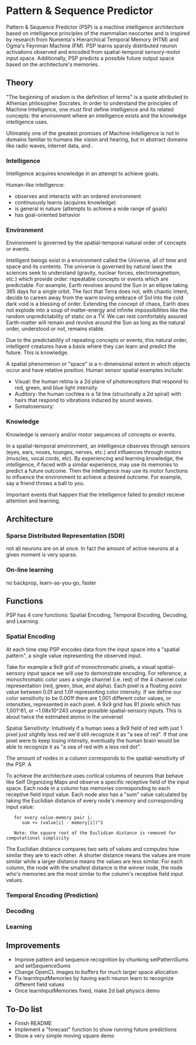 # Pattern & Sequence Predictor

Pattern & Sequence Predictor (PSP) is a machine intelligence architecture based on intelligence principles of the mammalian neocortex and is inspired by research from Numenta's Hierarchical Temporal Memory (HTM) and Ogma's Feynman Machine (FM).  PSP learns sparsly distributed neuron activations observed and encoded from spatial-temporal sensory-motor input space.  Additionally, PSP predicts a possible future output space based on the architecture's memories.

## Theory

"The beginning of wisdom is the definition of terms" is a quote attributed to Athenian philosopher Socrates.  In order to understand the principles of Machine Intelligence, one must first define intelligence and its related concepts: the environment where an intelligence exists and the knowledge intelligence uses.

Ultimately one of the greatest promises of Machine Intelligence is not in domains familiar to humans like vision and hearing, but in abstract domains like radio waves, internet data, and .

### Intelligence

Intelligence acquires knowledge in an attempt to achieve goals. 

Human-like intelligence:
- observes and interacts with an ordered environment
- continuously learns (acquires knowledge)
- is general in nature (attempts to achieve a wide range of goals)
- has goal-oriented behavior

### Environment

Environment is governed by the spatial-temporal natural order of concepts or events.

Intelligent beings exist in a environment called the Universe, all of time and space and its contents.  The universe is governed by natural laws the sciences seek to understand (gravity, nuclear forces, electromagnetism, etc.) which provide order: repeatable concepts or events which are predictable.  For example, Earth revolves around the Sun in an ellipse taking 365 days for a single orbit.  The fact that Terra does not, with chaotic intent, decide to careen away from the warm loving embrace of Sol into the cold dark void is a blessing of order.  Extending the concept of chaos, Earth does not explode into a soup of matter-energy and infinite impossibilities like the random unpredictability of static on a TV.  We can rest comfortably assured Earth-matter will remain and revolve around the Sun as long as the natural order, understood or not, remains stable.

Due to the predictability of repeating concepts or events, this natural order, intelligent creatures have a basis where they can learn and predict the future.  This is knowledge.

A spatial phenomenon or "space" is a n-dimensional extent in which objects occur and have relative position.  Human sensor spatial examples include:
- Visual: the human retina is a 2d plane of photoreceptors that respond to red, green, and blue light intensity.
- Auditory: the human cochlea is a 1d line (structurally a 2d spiral) with hairs that respond to vibrations induced by sound waves.
- Somatosensory: 

### Knowledge

Knowledge is sensory and/or motor sequences of concepts or events.

In a spatial-temporal environment, an intelligence observes through sensors (eyes, ears, noses, tounges, nerves, etc.) and influences through motors (muscles, vocal cords, etc).  By experiencing and learning knowledge, the intelligence, if faced with a similar experience, may use its memories to predict a future outcome.  Then the intelligence may use its motor functions to influence the environment to achieve a desired outcome.  For example, say a friend throws a ball to you.  


Important events that happen that the intelligence failed to predict recieve attention and learning.

## Architecture


### Sparse Distributed Representation (SDR) 

not all neurons are on at once.  In fact the amount of active neurons at a given moment is very sparse.

### On-line learning

no backprop, learn-as-you-go, faster

## Functions

PSP has 4 core functions: Spatial Encoding, Temporal Encoding, Decoding, and Learning.

### Spatial Encoding

At each time step PSP encodes data from the input space into a "spatial pattern", a single value representing the observed input.



Take for example a 9x9 grid of monochromatic pixels, a visual spatial-sensory input space we will use to demonstrate encoding.  For reference, a monochromatic color uses a single channel (i.e. red) of the 4 channel color representation (red, green, blue, and alpha).  Each pixel is a floating point value between 0.0f and 1.0f representing color intensity.  If we define our color sensitivity to be 0.001f there are 1,001 different color values, or intensities, represented in each pixel.  A 9x9 grid has 81 pixels which has 1,001^81, or ~1.08x10^243 unique possible spatial-sensory inputs.  This is about twice the estimated atoms in the universe!

Spatial Sensitivity:  Intuitively if a human sees a 9x9 field of red with just 1 pixel just slightly less red we'd still recognize it as "a sea of red".  If that one pixel were to keep losing intensity, eventually the human brain would be able to recognize it as "a sea of red with a less red dot".  

The amount of nodes in a column corresponds to the spatial-sensitivity of the PSP.  A 


To achieve the architecture uses cortical columns of neurons that behave like Self Organizing Maps and observe a specific receptive field of the input space.  Each node in a column has memories corresponding to each receptive field input value.  Each node also has a "sum" value calculated by taking the Euclidian distance of every node's memory and corresponding input value:
```
   for every value-memory pair i:
      sum += (value[i] - memory[i])^2
      
   Note: the square root of the Euclidian distance is removed for computational simplicity
```

The Euclidian distance compares two sets of values and computes how similar they are to each other.  A shorter distance means the values are more similar while a larger distance means the values are less similar.  For each column, the node with the smallest distance is the winner node, the node who's memories are the most similar to the column's receptive field input values.

### Temporal Encoding (Prediction)

### Decoding

### Learning

## Improvements
- Improve pattern and sequence recognition by chunking setPatternSums and setSequenceSums
- Change OpenCL images to buffers for much larger space allocation
- Fix learnInputMemories by having each neuron learn to recognize different field values
- Once learnInputMemories fixed, make 2d ball physics demo



## To-Do list
- Finish README
- Implement a "forecast" function to show running future predictions
- Show a very simple moving square demo
